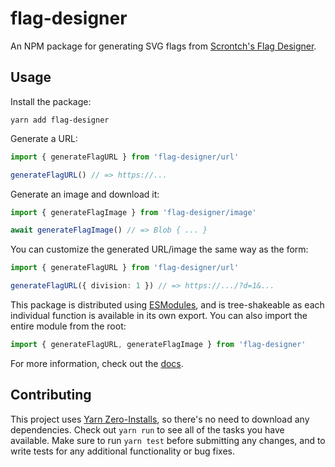 # flag-designer

An NPM package for generating SVG flags from [Scrontch's Flag Designer][].

## Usage

Install the package:

    yarn add flag-designer

Generate a URL:

```typescript
import { generateFlagURL } from 'flag-designer/url'

generateFlagURL() // => https://...
```

Generate an image and download it:

```typescript
import { generateFlagImage } from 'flag-designer/image'

await generateFlagImage() // => Blob { ... }
```

You can customize the generated URL/image the same way as the form:

```typescript
import { generateFlagURL } from 'flag-designer/url'

generateFlagURL({ division: 1 }) // => https://.../?d=1&...
```

This package is distributed using [ESModules][], and is tree-shakeable
as each individual function is available in its own export. You can also
import the entire module from the root:

```typescript
import { generateFlagURL, generateFlagImage } from 'flag-designer'
```

For more information, check out the [docs][].

## Contributing

This project uses [Yarn Zero-Installs][], so there's no need to download
any dependencies. Check out `yarn run` to see all of the tasks you have
available. Make sure to run `yarn test` before submitting any changes,
and to write tests for any additional functionality or bug fixes.

[scrontch's flag designer]: https://flag-designer.appspot.com/
[docs]: https://tubbo.github.io/flag-designer
[yarn zero-installs]: https://yarnpkg.com/features/zero-installs
[esmodules]: https://developer.mozilla.org/en-US/docs/Web/JavaScript/Guide/Modules
